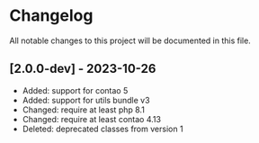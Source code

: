 # Changelog

All notable changes to this project will be documented in this file.

## [2.0.0-dev] - 2023-10-26
- Added: support for contao 5
- Added: support for utils bundle v3
- Changed: require at least php 8.1
- Changed: require at least contao 4.13
- Deleted: deprecated classes from version 1